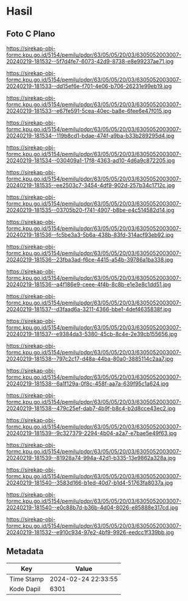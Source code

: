 # Hasil

## Foto C Plano

https://sirekap-obj-formc.kpu.go.id/5154/pemilu/pdpr/63/05/05/20/03/6305052003007-20240219-181532--5f7d4fe7-6073-42d9-8738-e8e99237ae71.jpg

https://sirekap-obj-formc.kpu.go.id/5154/pemilu/pdpr/63/05/05/20/03/6305052003007-20240219-181533--dd15ef6e-f701-4e06-b706-26231e99eb19.jpg

https://sirekap-obj-formc.kpu.go.id/5154/pemilu/pdpr/63/05/05/20/03/6305052003007-20240219-181533--e67fe591-5cea-40ec-ba8e-6fee6e47f015.jpg

https://sirekap-obj-formc.kpu.go.id/5154/pemilu/pdpr/63/05/05/20/03/6305052003007-20240219-181534--119b8cd1-bdae-474f-a9ba-b33b289295d4.jpg

https://sirekap-obj-formc.kpu.go.id/5154/pemilu/pdpr/63/05/05/20/03/6305052003007-20240219-181534--030409a1-17f8-4363-ad10-4d6a9c872205.jpg

https://sirekap-obj-formc.kpu.go.id/5154/pemilu/pdpr/63/05/05/20/03/6305052003007-20240219-181535--ee2503c7-3454-4df9-902d-257b34c1712c.jpg

https://sirekap-obj-formc.kpu.go.id/5154/pemilu/pdpr/63/05/05/20/03/6305052003007-20240219-181535--03705b20-f741-4907-b8be-e4c514582d14.jpg

https://sirekap-obj-formc.kpu.go.id/5154/pemilu/pdpr/63/05/05/20/03/6305052003007-20240219-181536--fc5be3a3-5b6a-438b-83fd-314acf93eb92.jpg

https://sirekap-obj-formc.kpu.go.id/5154/pemilu/pdpr/63/05/05/20/03/6305052003007-20240219-181536--23fba3ad-f6ce-4415-a54b-39786a1ba338.jpg

https://sirekap-obj-formc.kpu.go.id/5154/pemilu/pdpr/63/05/05/20/03/6305052003007-20240219-181536--a4f186e9-ceee-4f4b-8c8b-e1e3e8c1dd51.jpg

https://sirekap-obj-formc.kpu.go.id/5154/pemilu/pdpr/63/05/05/20/03/6305052003007-20240219-181537--d3faad6a-3211-4366-bbe1-4def4635838f.jpg

https://sirekap-obj-formc.kpu.go.id/5154/pemilu/pdpr/63/05/05/20/03/6305052003007-20240219-181537--e9384da3-5380-45cb-8c4e-2e39cb155656.jpg

https://sirekap-obj-formc.kpu.go.id/5154/pemilu/pdpr/63/05/05/20/03/6305052003007-20240219-181538--797c2c17-d48a-44ba-80a0-3885114c2aa7.jpg

https://sirekap-obj-formc.kpu.go.id/5154/pemilu/pdpr/63/05/05/20/03/6305052003007-20240219-181538--6a1f129a-0f8c-458f-aa7a-639f95c1a624.jpg

https://sirekap-obj-formc.kpu.go.id/5154/pemilu/pdpr/63/05/05/20/03/6305052003007-20240219-181538--479c25ef-dab7-4b9f-b8c4-b2d8cce43ec2.jpg

https://sirekap-obj-formc.kpu.go.id/5154/pemilu/pdpr/63/05/05/20/03/6305052003007-20240219-181539--9c327379-2294-4b04-a2a7-e7bae5e49f63.jpg

https://sirekap-obj-formc.kpu.go.id/5154/pemilu/pdpr/63/05/05/20/03/6305052003007-20240219-181539--81928a74-994a-42d1-b335-13e9862a328a.jpg

https://sirekap-obj-formc.kpu.go.id/5154/pemilu/pdpr/63/05/05/20/03/6305052003007-20240219-181540--3583d166-b1ed-40d7-b1d4-51763fa8037a.jpg

https://sirekap-obj-formc.kpu.go.id/5154/pemilu/pdpr/63/05/05/20/03/6305052003007-20240219-181540--e0c88b7d-b36b-4d04-8026-e85888e317cd.jpg

https://sirekap-obj-formc.kpu.go.id/5154/pemilu/pdpr/63/05/05/20/03/6305052003007-20240219-181532--e910c934-97e2-4bf9-9926-eedcc1f339bb.jpg


## Metadata

| Key        | Value               |
| ---------- | ------------------- |
| Time Stamp | 2024-02-24 22:33:55 |
| Kode Dapil | 6301                |



